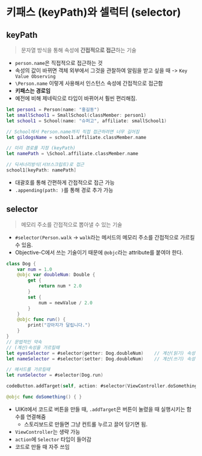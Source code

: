# 키패스 (keyPath)와 셀럭터 (selector)
## keyPath
> 문자열 방식을 통해 속성에 **간접적으로 접근**하는 기술

- `person.name`은 직접적으로 접근하는 것
- 속성의 값이 바뀌면 객체 외부에서 그것을 관찰하여 알림을 받고 싶을 때 -> `Key Value Observing`
- `\Person.name` 이렇게 사용해서 인스턴스 속성에 간접적으로 접근함 
- **키패스는 경로임**
- 예전에 비해 제네릭으로 타입이 바뀌어서 훨씬 편리해짐.

```swift
let person1 = Person(name: "홍길동")
let smallSchool1 = SmallSchool(classMember: person1)
let school1 = School(name: "슈퍼고", affiliate: smallSchool1)

// School에서 Person.name까지 직접 접근하려면 너무 길어짐
let gildogsName = school1.affiliate.classMember.name

// 미리 경로를 지정 (keyPath)
let namePath = \School.affiliate.classMember.name

// 딕셔너리방식(서브스크립트)로 접근
school1[keyPath: namePath]
```
- 대괄호를 통해 간편하게 간접적으로 접근 가능
- `.appending(path: )`를 통해 경로 추가 가능



## selector
> 메모리 주소를 간접적으로 뽑아낼 수 있는 기술

- `#selector(Person.walk` -> `walk`라는 메서드의 메모리 주소를 간접적으로 가르킬 수 있음.
- Objective-C에서 쓰는 기술이기 때문에 `@objc`라는 attribute를 붙여야 한다.

```swift
class Dog {
    var num = 1.0
    @objc var doubleNum: Double {
        get {
            return num * 2.0
        }
        set {
            num = newValue / 2.0
        }
    }
    @objc func run() {
        print("강아지가 달립니다.")
    }
}
// 문법적인 약속
// (계산)속성을 가르킬때
let eyesSelector = #selector(getter: Dog.doubleNum)    // 계산(읽기) 속성
let nameSelector = #selector(setter: Dog.doubleNum)    // 계산(쓰기) 속성

// 메서드를 가르킬때
let runSelector = #selector(Dog.run)
```

```swift
codeButton.addTarget(self, action: #selector(ViewController.doSomething), for: .touchUpInside)

@objc func doSomething() { }
```
- UIKit에서 코드로 버튼을 만들 때, `.addTarget`은 버튼이 눌렸을 때 실행시키는 함수를 연결해줌
	- 스토리보드로 만들면 그냥 컨트롤 누르고 끌어 당기면 됨.
- `ViewController`는 생략 가능
- `action`에 `Selector` 타입이 들어감
- 코드로 만들 때 자주 쓰임